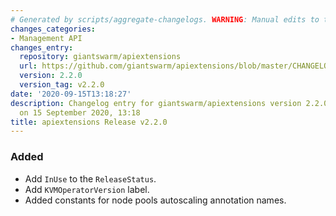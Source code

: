 ```yaml
---
# Generated by scripts/aggregate-changelogs. WARNING: Manual edits to this files will be overwritten.
changes_categories:
- Management API
changes_entry:
  repository: giantswarm/apiextensions
  url: https://github.com/giantswarm/apiextensions/blob/master/CHANGELOG.md#220---2020-09-15
  version: 2.2.0
  version_tag: v2.2.0
date: '2020-09-15T13:18:27'
description: Changelog entry for giantswarm/apiextensions version 2.2.0, published
  on 15 September 2020, 13:18
title: apiextensions Release v2.2.0
---
```


### Added
- Add `InUse` to the `ReleaseStatus`.
- Add `KVMOperatorVersion` label.
- Added constants for node pools autoscaling annotation names.
